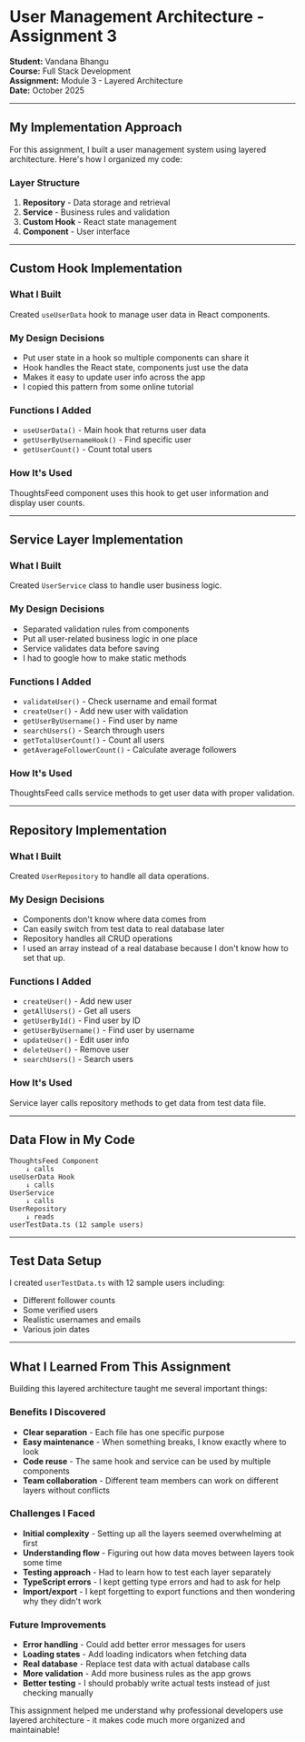 # User Management Architecture - Assignment 3

**Student:** Vandana Bhangu  
**Course:** Full Stack Development  
**Assignment:** Module 3 - Layered Architecture  
**Date:** October 2025

---

## My Implementation Approach

For this assignment, I built a user management system using layered architecture. Here's how I organized my code:

### Layer Structure
1. **Repository** - Data storage and retrieval
2. **Service** - Business rules and validation  
3. **Custom Hook** - React state management
4. **Component** - User interface

---

## Custom Hook Implementation

### What I Built
Created `useUserData` hook to manage user data in React components.

### My Design Decisions
- Put user state in a hook so multiple components can share it
- Hook handles the React state, components just use the data
- Makes it easy to update user info across the app
- I copied this pattern from some online tutorial

### Functions I Added
- `useUserData()` - Main hook that returns user data
- `getUserByUsernameHook()` - Find specific user
- `getUserCount()` - Count total users

### How It's Used
ThoughtsFeed component uses this hook to get user information and display user counts.

---

## Service Layer Implementation

### What I Built
Created `UserService` class to handle user business logic.

### My Design Decisions
- Separated validation rules from components
- Put all user-related business logic in one place
- Service validates data before saving
- I had to google how to make static methods

### Functions I Added
- `validateUser()` - Check username and email format 
- `createUser()` - Add new user with validation
- `getUserByUsername()` - Find user by name
- `searchUsers()` - Search through users
- `getTotalUserCount()` - Count all users
- `getAverageFollowerCount()` - Calculate average followers 

### How It's Used
ThoughtsFeed calls service methods to get user data with proper validation.

---

## Repository Implementation

### What I Built
Created `UserRepository` to handle all data operations.

### My Design Decisions
- Components don't know where data comes from
- Can easily switch from test data to real database later
- Repository handles all CRUD operations
- I used an array instead of a real database because I don't know how to set that up.

### Functions I Added
- `createUser()` - Add new user
- `getAllUsers()` - Get all users
- `getUserById()` - Find user by ID
- `getUserByUsername()` - Find user by username
- `updateUser()` - Edit user info
- `deleteUser()` - Remove user
- `searchUsers()` - Search users

### How It's Used
Service layer calls repository methods to get data from test data file.

---

## Data Flow in My Code

```
ThoughtsFeed Component
    ↓ calls
useUserData Hook  
    ↓ calls
UserService
    ↓ calls  
UserRepository
    ↓ reads
userTestData.ts (12 sample users)
```

---

## Test Data Setup

I created `userTestData.ts` with 12 sample users including:
- Different follower counts 
- Some verified users 
- Realistic usernames and emails
- Various join dates
---

## What I Learned From This Assignment

Building this layered architecture taught me several important things:

### Benefits I Discovered
- **Clear separation** - Each file has one specific purpose
- **Easy maintenance** - When something breaks, I know exactly where to look
- **Code reuse** - The same hook and service can be used by multiple components
- **Team collaboration** - Different team members can work on different layers without conflicts

### Challenges I Faced
- **Initial complexity** - Setting up all the layers seemed overwhelming at first
- **Understanding flow** - Figuring out how data moves between layers took some time
- **Testing approach** - Had to learn how to test each layer separately
- **TypeScript errors** - I kept getting type errors and had to ask for help
- **Import/export** - I kept forgetting to export functions and then wondering why they didn't work

### Future Improvements
- **Error handling** - Could add better error messages for users
- **Loading states** - Add loading indicators when fetching data
- **Real database** - Replace test data with actual database calls 
- **More validation** - Add more business rules as the app grows
- **Better testing** - I should probably write actual tests instead of just checking manually

This assignment helped me understand why professional developers use layered architecture - it makes code much more organized and maintainable!